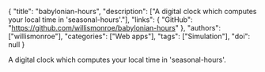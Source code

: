 {
  "title": "babylonian-hours",
  "description": ["A digital clock which computes your local time in 'seasonal-hours'."],
  "links": {
    "GitHub": "https://github.com/willismonroe/babylonian-hours"
  },
  "authors": ["willismonroe"],
  "categories": ["Web apps"],
  "tags": ["Simulation"],
  "doi": null
}

<!-- Generated by csv2md.R – do not edit by hand -->

A digital clock which computes your local time in 'seasonal-hours'.